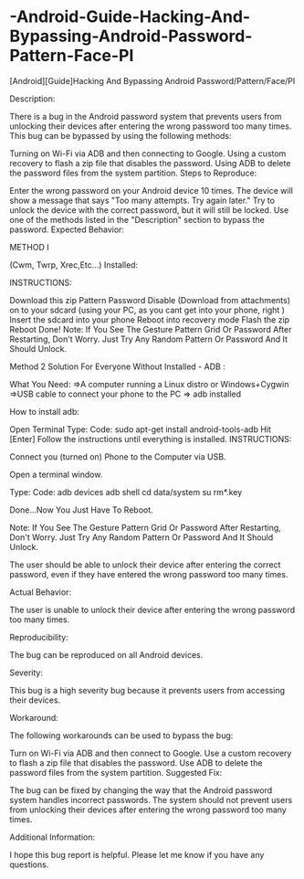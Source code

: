 # -Android-Guide-Hacking-And-Bypassing-Android-Password-Pattern-Face-PI
[Android][Guide]Hacking And Bypassing Android Password/Pattern/Face/PI 

Description:

There is a bug in the Android password system that prevents users from unlocking their devices after entering the wrong password too many times. This bug can be bypassed by using the following methods:

Turning on Wi-Fi via ADB and then connecting to Google. Using a custom recovery to flash a zip file that disables the password. Using ADB to delete the password files from the system partition. Steps to Reproduce:

Enter the wrong password on your Android device 10 times. The device will show a message that says "Too many attempts. Try again later." Try to unlock the device with the correct password, but it will still be locked. Use one of the methods listed in the "Description" section to bypass the password. Expected Behavior:

METHOD I

(Cwm, Twrp, Xrec,Etc...) Installed:

INSTRUCTIONS:

Download this zip Pattern Password Disable (Download from attachments) on to your sdcard (using your PC, as you cant get into your phone, right )
Insert the sdcard into your phone
Reboot into recovery mode
Flash the zip
Reboot
Done!
Note: If You See The Gesture Pattern Grid Or Password After Restarting, Don't Worry. Just Try Any Random Pattern Or Password And It Should Unlock.

Method 2 Solution For Everyone Without Installed - ADB :

What You Need: =>A computer running a Linux distro or Windows+Cygwin =>USB cable to connect your phone to the PC => adb installed

How to install adb:

Open Terminal
Type: Code: sudo apt-get install android-tools-adb Hit [Enter]
Follow the instructions until everything is installed.
INSTRUCTIONS:

Connect you (turned on) Phone to the Computer via USB.

Open a terminal window.

Type: Code: adb devices adb shell cd data/system su rm*.key

Done...Now You Just Have To Reboot.

Note: If You See The Gesture Pattern Grid Or Password After Restarting, Don't Worry. Just Try Any Random Pattern Or Password And It Should Unlock.

The user should be able to unlock their device after entering the correct password, even if they have entered the wrong password too many times.

Actual Behavior:

The user is unable to unlock their device after entering the wrong password too many times.

Reproducibility:

The bug can be reproduced on all Android devices.

Severity:

This bug is a high severity bug because it prevents users from accessing their devices.

Workaround:

The following workarounds can be used to bypass the bug:

Turn on Wi-Fi via ADB and then connect to Google. Use a custom recovery to flash a zip file that disables the password. Use ADB to delete the password files from the system partition. Suggested Fix:

The bug can be fixed by changing the way that the Android password system handles incorrect passwords. The system should not prevent users from unlocking their devices after entering the wrong password too many times.

Additional Information:

I hope this bug report is helpful. Please let me know if you have any questions.
